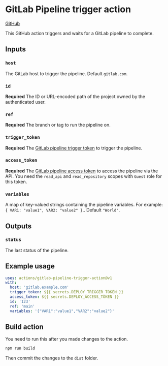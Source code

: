 # GitLab Pipeline trigger action

[GitHub](https://github.com/digital-blueprint/gitlab-pipeline-trigger-action)

This GitHub action triggers and waits for a GitLab pipeline to complete.

## Inputs

### `host`

The GitLab host to trigger the pipeline. Default `gitlab.com`.

### `id`

**Required** The ID or URL-encoded path of the project owned by the authenticated user.

### `ref`

**Required** The branch or tag to run the pipeline on.

### `trigger_token`

**Required** The [GitLab pipeline trigger token](https://docs.gitlab.com/ee/ci/triggers/index.html#create-a-trigger-token)
to trigger the pipeline.

### `access_token`

**Required** The [GitLab pipeline access token](https://gitlab.tugraz.at/help/user/project/settings/project_access_tokens)
to access the pipeline via the API. You need the `read_api` and `read_repository` scopes with `Guest` role for this token.

### `variables`

A map of key-valued strings containing the pipeline variables. For example: `{ VAR1: "value1", VAR2: "value2" }`.. Default `"World"`.

## Outputs

### `status`

The last status of the pipeline.

## Example usage

```yaml
uses: actions/gitlab-pipeline-trigger-action@v1
with:
  host: 'gitlab.example.com'
  trigger_token: ${{ secrets.DEPLOY_TRIGGER_TOKEN }}
  access_token: ${{ secrets.DEPLOY_ACCESS_TOKEN }}
  id: '123'
  ref: 'main'
  variables: '{"VAR1":"value1","VAR2":"value2"}'
```

## Build action

You need to run this after you made changes to the action.

```bash
npm run build
```

Then commit the changes to the `dist` folder.
